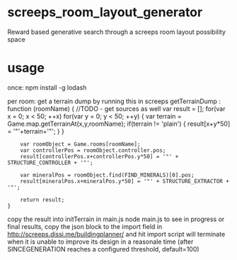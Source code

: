 # screeps_room_layout_generator
Reward based generative search through a screeps room layout possibility space

# usage

once:
npm install -g lodash

per room:
get a terrain dump by running this in screeps
    getTerrainDump : function (roomName)
    {
        //TODO - get sources as well
        var result = [];
        for(var x = 0; x < 50; ++x) for(var y = 0; y < 50; ++y)
        {
            var terrain = Game.map.getTerrainAt(x,y,roomName);
            if(terrain != 'plain')
            {
                result[x+y*50] = '"'+terrain+'"';
            }
        }
        
        var roomObject = Game.rooms[roomName];
        var controllerPos = roomObject.controller.pos;
        result[controllerPos.x+controllerPos.y*50] = '"' + STRUCTURE_CONTROLLER + '"';
        
        var mineralPos = roomObject.find(FIND_MINERALS)[0].pos;
        result[mineralPos.x+mineralPos.y*50] = '"' + STRUCTURE_EXTRACTOR + '"';
        
        return result;
    }

copy the result into initTerrain in main.js
node main.js
to see in progress or final results, copy the json block to the import field in http://screeps.dissi.me/buildingplanner/ and hit import
script will terminate when it is unable to improve its design in a reasonale time (after SINCEGENERATION reaches a configured threshold, default=100)